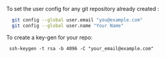 To set the user config for any git repository already created : 
```bash
  git config --global user.email "you@example.com"
  git config --global user.name "Your Name"

```
To create a key-gen for your repo:
```shell
 ssh-keygen -t rsa -b 4096 -C "your_email@example.com"
```
